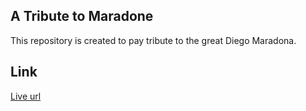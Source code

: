 ## A Tribute to Maradone 

This repository is created to pay tribute to the great Diego Maradona.

## Link

[Live url](https://tajwararik.github.io/A-tribute-to-Maradona/)
